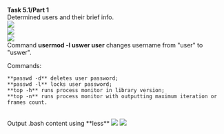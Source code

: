 **Task 5.1/Part 1**
<br>
Determined users and their brief info.
<br>
<img src="https://github.com/HighLandner/DevOps_online_Kharkiv_2021Q1/blob/master/m5/task5.1/images/w.png">
<br>
<img src="https://github.com/HighLandner/DevOps_online_Kharkiv_2021Q1/blob/master/m5/task5.1/images/w%20-s.png">
<br>
<img src="https://github.com/HighLandner/DevOps_online_Kharkiv_2021Q1/blob/master/m5/task5.1/images/w%20-i.png">
<br>
Command **usermod -l uswer user** changes username from "user" to "uswer".
<br>

Commands:
<br>
```
**passwd -d** deletes user password;
**passwd -l** locks user password;
**top -h** runs process monitor in library version;
**top -n** runs process monitor with outputting maximum iteration or frames count.
```
<br>
Output .bash content using **less**
<img src="https://github.com/HighLandner/DevOps_online_Kharkiv_2021Q1/blob/master/m5/task5.1/images/less_bash.png">
<img src="https://github.com/HighLandner/DevOps_online_Kharkiv_2021Q1/blob/master/m5/task5.1/images/less_bash_2.png">